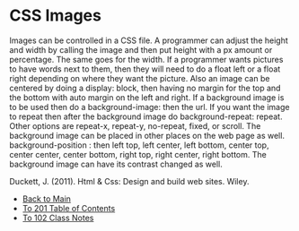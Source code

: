# CSS Images

Images can be controlled in a CSS file. A programmer can adjust the height and width by calling the image and then put height with a px amount or percentage. The same goes for the width. If a programmer wants pictures to have words next to them, then they will need to do a float left or a float right depending on where they want the picture. Also an image can be centered by doing a display: block, then having no margin for the top and the bottom with auto margin on the left and right. If a background image is to be used then do a background-image: then the url. If you want the image to repeat then after the background image do background-repeat: repeat. Other options are repeat-x, repeat-y, no-repeat, fixed, or scroll. The background image can be placed in other places on the web page as well. background-position : then left top, left center, left bottom, center top, center center, center bottom, right top, right center, right bottom. The background image can have its contrast changed as well.


Duckett, J. (2011). Html & Css: Design and build web sites. Wiley.

- [Back to Main](README.md)
- [To 201 Table of Contents](class_201_notes.md)
- [To 102 Class Notes](class_102_notes.md)